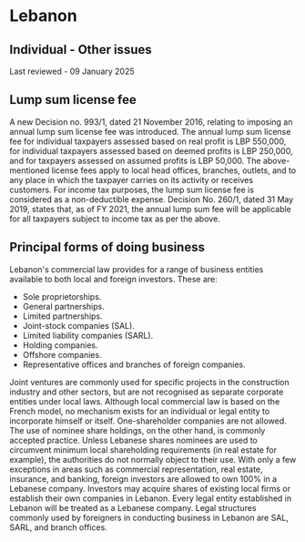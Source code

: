# Lebanon
## Individual - Other issues
Last reviewed - 09 January 2025
## Lump sum license fee
A new Decision no. 993/1, dated 21 November 2016, relating to imposing an annual lump sum license fee was introduced. The annual lump sum license fee for individual taxpayers assessed based on real profit is LBP 550,000, for individual taxpayers assessed based on deemed profits is LBP 250,000, and for taxpayers assessed on assumed profits is LBP 50,000. The above-mentioned license fees apply to local head offices, branches, outlets, and to any place in which the taxpayer carries on its activity or receives customers. For income tax purposes, the lump sum license fee is considered as a non-deductible expense.
Decision No. 260/1, dated 31 May 2019, states that, as of FY 2021, the annual lump sum fee will be applicable for all taxpayers subject to income tax as per the above.
## Principal forms of doing business
Lebanon's commercial law provides for a range of business entities available to both local and foreign investors. These are:
  * Sole proprietorships.
  * General partnerships.
  * Limited partnerships.
  * Joint-stock companies (SAL).
  * Limited liability companies (SARL).
  * Holding companies.
  * Offshore companies.
  * Representative offices and branches of foreign companies.


Joint ventures are commonly used for specific projects in the construction industry and other sectors, but are not recognised as separate corporate entities under local laws.
Although local commercial law is based on the French model, no mechanism exists for an individual or legal entity to incorporate himself or itself. One-shareholder companies are not allowed. The use of nominee share holdings, on the other hand, is commonly accepted practice. Unless Lebanese shares nominees are used to circumvent minimum local shareholding requirements (in real estate for example), the authorities do not normally object to their use.
With only a few exceptions in areas such as commercial representation, real estate, insurance, and banking, foreign investors are allowed to own 100% in a Lebanese company. Investors may acquire shares of existing local firms or establish their own companies in Lebanon. Every legal entity established in Lebanon will be treated as a Lebanese company.
Legal structures commonly used by foreigners in conducting business in Lebanon are SAL, SARL, and branch offices.
